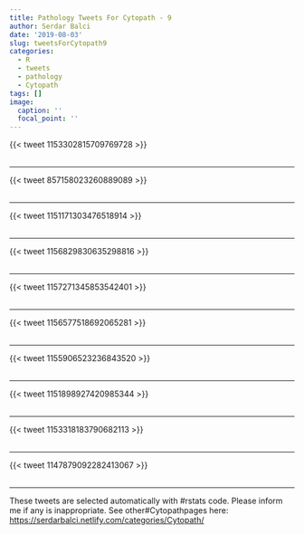 ```yaml
---
title: Pathology Tweets For Cytopath - 9
author: Serdar Balci
date: '2019-08-03'
slug: tweetsForCytopath9
categories:
  - R
  - tweets
  - pathology
  - Cytopath
tags: []
image:
  caption: ''
  focal_point: ''
---
```



{{< tweet 1153302815709769728 >}}
<br>
<br>
<hr>
{{< tweet 857158023260889089 >}}
<br>
<br>
<hr>
{{< tweet 1151171303476518914 >}}
<br>
<br>
<hr>
{{< tweet 1156829830635298816 >}}
<br>
<br>
<hr>
{{< tweet 1157271345853542401 >}}
<br>
<br>
<hr>
{{< tweet 1156577518692065281 >}}
<br>
<br>
<hr>
{{< tweet 1155906523236843520 >}}
<br>
<br>
<hr>
{{< tweet 1151898927420985344 >}}
<br>
<br>
<hr>
{{< tweet 1153318183790682113 >}}
<br>
<br>
<hr>
{{< tweet 1147879092282413067 >}}
<br>
<br>
<hr>


These tweets are selected automatically with #rstats code. Please inform me if any is inappropriate.
See other#Cytopathpages here: https://serdarbalci.netlify.com/categories/Cytopath/
